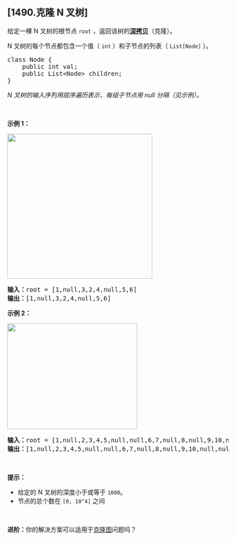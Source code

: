 ## [1490.克隆 N 叉树]
<p>给定一棵 N 叉树的根节点&nbsp;<code>root</code>&nbsp;，返回该树的<a href="https://baike.baidu.com/item/深拷贝/22785317?fr=aladdin"><strong>深拷贝</strong></a>（克隆）。</p>

<p>N 叉树的每个节点都包含一个值（ <code>int</code>&nbsp;）和子节点的列表（ <code>List[Node]</code>&nbsp;）。</p>

<pre>
class Node {
    public int val;
    public List&lt;Node&gt; children;
}
</pre>

<p><em>N 叉树的输入序列用层序遍历表示，每组子节点用 null 分隔（见示例）。</em></p>

<p>&nbsp;</p>

<p><strong>示例 1：</strong></p>

<p><img src="https://assets.leetcode.com/uploads/2018/10/12/narytreeexample.png" style="width:330px" /></p>

<pre>
<strong>输入：</strong>root = [1,null,3,2,4,null,5,6]
<strong>输出：</strong>[1,null,3,2,4,null,5,6]
</pre>

<p><strong>示例 2：</strong></p>

<p><img alt="" src="https://assets.leetcode.com/uploads/2019/11/08/sample_4_964.png" style="height:241px; width:296px" /></p>

<pre>
<strong>输入：</strong>root = [1,null,2,3,4,5,null,null,6,7,null,8,null,9,10,null,null,11,null,12,null,13,null,null,14]
<strong>输出：</strong>[1,null,2,3,4,5,null,null,6,7,null,8,null,9,10,null,null,11,null,12,null,13,null,null,14]
</pre>

<p>&nbsp;</p>

<p><strong>提示：</strong></p>

<ul>
	<li>给定的 N 叉树的深度小于或等于&nbsp;<code>1000</code>。</li>
	<li>节点的总个数在&nbsp;<code>[0,&nbsp;10^4]</code>&nbsp;之间</li>
</ul>

<p>&nbsp;</p>

<p><strong>进阶：</strong>你的解决方案可以适用于<a href="https://leetcode-cn.com/problems/clone-graph/">克隆图</a>问题吗？</p>
